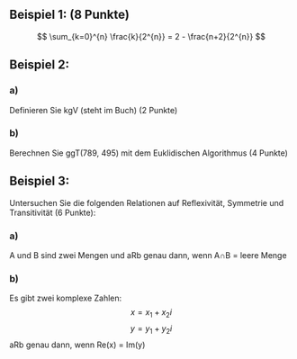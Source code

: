 ## Beispiel 1: (8 Punkte)
$$
\sum_{k=0}^{n} \frac{k}{2^{n}} = 2 - \frac{n+2}{2^{n}}
$$

## Beispiel 2:
### a) 
Definieren Sie kgV (steht im Buch) (2 Punkte)

### b) 
Berechnen Sie ggT(789, 495) mit dem Euklidischen Algorithmus (4 Punkte)

## Beispiel 3:
Untersuchen Sie die folgenden Relationen auf Reflexivität,
Symmetrie und Transitivität (6 Punkte):

### a)
A und B sind zwei Mengen und aRb genau dann, wenn
A∩Β = leere Menge

### b) 
Es gibt zwei komplexe Zahlen:
$$x = x_{1} + x_{2}i$$
$$y = y_{1} + y_{2}i$$
aRb genau dann, wenn Re(x) = Im(y)